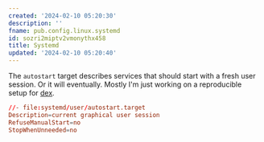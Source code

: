 ```yaml
---
created: '2024-02-10 05:20:30'
description: ''
fname: pub.config.linux.systemd
id: sozri2miptv2vmonythx458
title: Systemd
updated: '2024-02-10 05:20:40'
---
```


The `autostart` target describes services that should start with a fresh user session. Or it will eventually. Mostly I'm just working on a reproducible setup for [dex][dex].

[dex]: https://github.com/jceb/dex

```conf
//- file:systemd/user/autostart.target
Description=current graphical user session
RefuseManualStart=no
StopWhenUnneeded=no
```